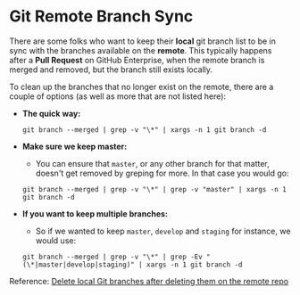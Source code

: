 # Git Remote Branch Sync

There are some folks who want to keep their **local** git branch list to be in sync with the 
branches available on the **remote**. This typically happens after a **Pull Request** on GitHub Enterprise,
when the remote branch is merged and removed, but the branch still exists locally.

To clean up the branches that no longer exist on the remote, there are a couple of options (as well as more
that are not listed here):

- **The quick way:**

    ```
    git branch --merged | grep -v "\*" | xargs -n 1 git branch -d
    ```
    
- **Make sure we keep master:**
    - You can ensure that `master`, or any other branch for that matter, doesn't get removed by greping for more. In that case you would go:

   ```
   git branch --merged | grep -v "\*" | grep -v "master" | xargs -n 1 git branch -d
   ```

- **If you want to keep multiple branches:**
    - So if we wanted to keep `master`, `develop` and `staging` for instance, we would use:
    
    ```
    git branch --merged | grep -v "\*" | grep -Ev "(\*|master|develop|staging)" | xargs -n 1 git branch -d
    ```

Reference: [Delete local Git branches after deleting them on the remote repo](http://stackoverflow.com/questions/17983068/delete-local-git-branches-after-deleting-them-on-the-remote-repo)